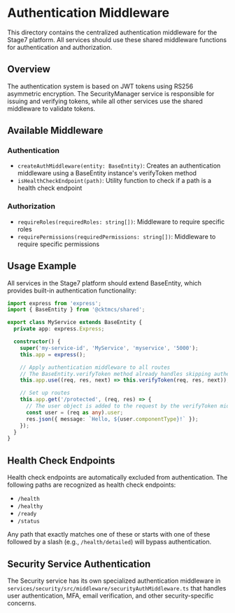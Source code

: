 # Authentication Middleware

This directory contains the centralized authentication middleware for the Stage7 platform. All services should use these shared middleware functions for authentication and authorization.

## Overview

The authentication system is based on JWT tokens using RS256 asymmetric encryption. The SecurityManager service is responsible for issuing and verifying tokens, while all other services use the shared middleware to validate tokens.

## Available Middleware

### Authentication

- `createAuthMiddleware(entity: BaseEntity)`: Creates an authentication middleware using a BaseEntity instance's verifyToken method
- `isHealthCheckEndpoint(path)`: Utility function to check if a path is a health check endpoint

### Authorization

- `requireRoles(requiredRoles: string[])`: Middleware to require specific roles
- `requirePermissions(requiredPermissions: string[])`: Middleware to require specific permissions

## Usage Example

All services in the Stage7 platform should extend BaseEntity, which provides built-in authentication functionality:

```typescript
import express from 'express';
import { BaseEntity } from '@cktmcs/shared';

export class MyService extends BaseEntity {
  private app: express.Express;

  constructor() {
    super('my-service-id', 'MyService', 'myservice', '5000');
    this.app = express();

    // Apply authentication middleware to all routes
    // The BaseEntity.verifyToken method already handles skipping authentication for health check endpoints
    this.app.use((req, res, next) => this.verifyToken(req, res, next));

    // Set up routes
    this.app.get('/protected', (req, res) => {
      // The user object is added to the request by the verifyToken middleware
      const user = (req as any).user;
      res.json({ message: `Hello, ${user.componentType}!` });
    });
  }
}
```

## Health Check Endpoints

Health check endpoints are automatically excluded from authentication. The following paths are recognized as health check endpoints:

- `/health`
- `/healthy`
- `/ready`
- `/status`

Any path that exactly matches one of these or starts with one of these followed by a slash (e.g., `/health/detailed`) will bypass authentication.

## Security Service Authentication

The Security service has its own specialized authentication middleware in `services/security/src/middleware/securityAuthMiddleware.ts` that handles user authentication, MFA, email verification, and other security-specific concerns.
